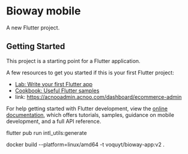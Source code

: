 # Bioway mobile

A new Flutter project.

## Getting Started

This project is a starting point for a Flutter application.

A few resources to get you started if this is your first Flutter project:

- [Lab: Write your first Flutter app](https://docs.flutter.dev/get-started/codelab)
- [Cookbook: Useful Flutter samples](https://docs.flutter.dev/cookbook)
- link: https://acnooadmin.acnoo.com/dashboard/ecommerce-admin

For help getting started with Flutter development, view the
[online documentation](https://docs.flutter.dev/), which offers tutorials,
samples, guidance on mobile development, and a full API reference.

flutter pub run intl_utils:generate  

docker build --platform=linux/amd64 -t voquyt/bioway-app:v2 .